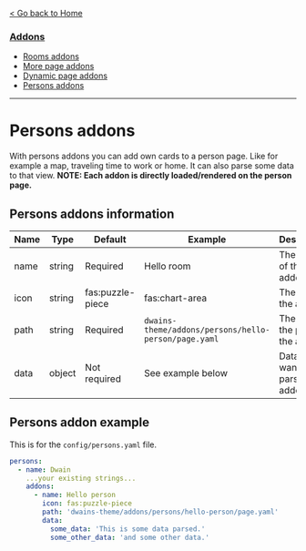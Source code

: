 
[< Go back to Home](../index.md)

### [Addons](index.md)
* [Rooms addons](rooms.md)
* [More page addons](more_page.md)
* [Dynamic page addons](dynamic_page.md)
* [Persons addons](persons.md)

---

# Persons addons

With persons addons you can add own cards to a person page. Like for example a map, traveling time to work or home. It can also parse some data to that view. **NOTE: Each addon is directly loaded/rendered on the person page.**

## Persons addons information

| Name | Type   | Default          | Example                                                                                                               | Description                       |
|------|--------|------------------|-----------------------------------------------------------------------------------------------------------------------|-----------------------------------|
| name | string | Required         | Hello room                                                                                                            | The name of the addon             |
| icon | string | fas:puzzle-piece | fas:chart-area                                                                                                        | The icon of the addon             |
| path | string | Required         | `dwains-theme/addons/persons/hello-person/page.yaml`                                                    | The path to the page of the addon |
| data | object | Not required     | See example below | Data you wanna parse to the addon |

## Persons addon example 

This is for the `config/persons.yaml` file.

```YAML
persons:
  - name: Dwain
    ...your existing strings...
    addons:
      - name: Hello person
        icon: fas:puzzle-piece
        path: 'dwains-theme/addons/persons/hello-person/page.yaml'
        data:
          some_data: 'This is some data parsed.'
          some_other_data: 'and some other data.'
```    
